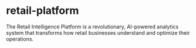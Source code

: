 # retail-platform
The Retail Intelligence Platform is a revolutionary, AI-powered analytics system that transforms how retail businesses understand and optimize their operations. 
